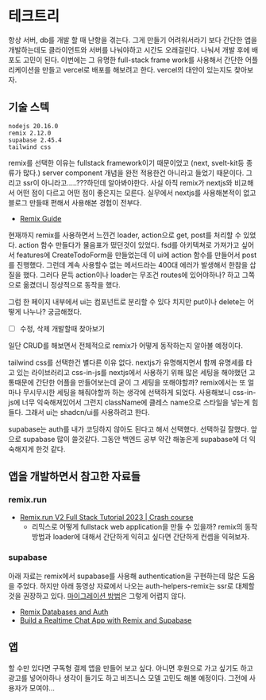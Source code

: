 # 테크트리

항상 서버, db를 개발 할 때 난항을 겪는다. 그게 만들기 어려워서라기 보다 간단한 앱을 개발하는데도 클라이언트와 서버를 나눠야하고 시간도 오래걸린다. 나눠서 개발 후에 배포도 고민이 된다. 이번에는 그 유명한 full-stack frame work를 사용해서 간단한 어플리케이션을 만들고 vercel로 배포를 해보려고 한다. vercel의 대안이 있는지도 찾아보자.

## 기술 스텍

```
nodejs 20.16.0
remix 2.12.0
supabase 2.45.4
tailwind css
```

remix를 선택한 이유는 fullstack framework이기 때문이었고 (next, svelt-kit등 종류가 많다.) server component 개념을 완전 적용한건 아니라고 들었기 때문이다. 그리고 ssr이 아니라고.....???하던데 알아봐야한다. 사실 아직 remix가 nextjs와 비교해서 어떤 점이 다르고 어떤 점이 좋은지는 모른다. 실무에서 nextjs를 사용해본적이 없고 블로그 만들때 편해서 사용해본 경험이 전부다.

- [Remix Guide](https://remix.guide)

현재까지 remix를 사용하면서 느낀건 loader, action으로 get, post를 처리할 수 있었다. action 함수 만들다가 물음표가 떴던것이 있었다. fsd를 아키텍쳐로 가져가고 싶어서 features에 CreateTodoForm을 만들었는데 이 ui에 action 함수를 만들어서 post를 진행했다. 그런데 계속 사용할수 없는 메서드라는 400대 에러가 발생해서 한참을 삽질을 했다. 그러다 문득 action이나 loader는 무조건 routes에 있어야하나? 하고 그쪽으로 옮겼더니 정상적으로 동작을 했다.

그럼 한 페이지 내부에서 ui는 컴포넌트로 분리할 수 있다 치지만 put이나 delete는 어떻게 나누나? 궁금해졌다.

- [ ] 수정, 삭제 개발할때 찾아보기

일단 CRUD를 해보면서 전체적으로 remix가 어떻게 동작하는지 알아볼 예정이다.

tailwind css를 선택한건 별다른 이유 없다. nextjs가 유명해지면서 함께 유명세를 타고 있는 라이브러리고 css-in-js를 nextjs에서 사용하기 위해 많은 세팅을 해야했던 고통때문에 간단한 어플을 만들어보는데 굳이 그 세팅을 또해야할까? remix에서는 또 얼마나 무시무시한 세팅을 해줘야할까 하는 생각에 선택하게 되었다.
사용해보니 css-in-js에 너무 익숙해져있어서 그런지 className에 클레스 name으로 스타일을 넣는게 힘들다. 그래서 ui는 shadcn/ui를 사용하려고 한다.

supabase는 auth를 내가 코딩하지 않아도 된다고 해서 선택했다. 선택하길 잘했다. 앞으로 supabase 많이 쓸것같다. 그동안 백엔드 공부 약간 해놓은게 supabase에 더 익숙해지게 한것 같다.

## 앱을 개발하면서 참고한 자료들

### remix.run

- [Remix.run V2 Full Stack Tutorial 2023 | Crash course](https://youtu.be/Z_33-pco_aA?si=Xa2mqn5eCLemjnC8)
  - 리믹스로 어떻게 fullstack web application을 만들 수 있을까? remix의 동작 방법과 loader에 대해서 간단하게 익히고 싶다면 간단하게 컨셉을 익혀보자.

### supabase

아래 자료는 remix에서 supabase를 사용해 authentication을 구현하는데 많은 도움을 주었다. 하지만 아래 동영상 자료에서 나오는 auth-helpers-remix는 ssr로 대체할 것을 권장하고 있다. [마이그레이션 방법](https://supabase.com/docs/guides/auth/server-side/migrating-to-ssr-from-auth-helpers?queryGroups=framework&framework=remix)은 그렇게 어렵지 않다.

- [Remix Databases and Auth](https://www.youtube.com/watch?v=Viaed7XWCY8)
- [Build a Realtime Chat App with Remix and Supabase](https://egghead.io/courses/build-a-realtime-chat-app-with-remix-and-supabase-d36e2618)

## 앱

할 수만 있다면 구독형 결제 앱을 만들어 보고 싶다. 아니면 후원으로 가고 싶기도 하고 광고를 넣어야하나 생각이 들기도 하고 비즈니스 모델 고민도 해볼 예정이다. 그전에 사용자가 모여야...
